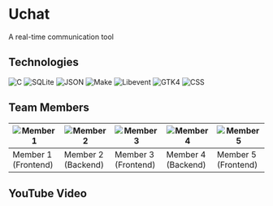 # Uchat
A real-time communication tool

## Technologies
![C](https://img.shields.io/badge/-C-A8B9CC?style=flat-square&logo=c&logoColor=white) ![SQLite](https://img.shields.io/badge/-SQLite-003B57?style=flat-square&logo=sqlite&logoColor=white) ![JSON](https://img.shields.io/badge/-JSON-000000?style=flat-square&logo=json&logoColor=white) ![Make](https://img.shields.io/badge/-Make-419D78?style=flat-square&logo=make&logoColor=white) ![Libevent](https://img.shields.io/badge/-Libevent-AC4142?style=flat-square) ![GTK4](https://img.shields.io/badge/-GTK4-4A154B?style=flat-square&logo=gtk&logoColor=white) ![CSS](https://img.shields.io/badge/-CSS-1572B6?style=flat-square&logo=css3&logoColor=white)

## Team Members
| ![Member 1](https://via.placeholder.com/100) | ![Member 2](https://via.placeholder.com/100) | ![Member 3](https://via.placeholder.com/100) | ![Member 4](https://via.placeholder.com/100) | ![Member 5](https://via.placeholder.com/100) |
| --- | --- | --- | --- | --- |
| Member 1 (Frontend) | Member 2 (Backend) | Member 3 (Frontend) | Member 4 (Backend) | Member 5 (Frontend) |

## YouTube Video
